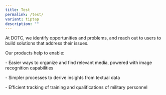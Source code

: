 ```yaml
---
title: Test
permalink: /test/
variant: tiptap
description: ""
---
```

<p>At DOTC, we identify opportunities and problems, and reach out to users
to build solutions that address their issues.</p>
<p>Our products help to enable:</p>
<p>- Easier ways to organize and find relevant media, powered with image
recognition capabilities</p>
<p>- Simpler processes to derive insights from textual data</p>
<p>- Efficient tracking of training and qualifications of military personnel</p>